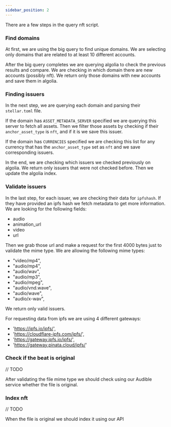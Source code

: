 ```yaml
---
sidebar_position: 2
---
```


There are a few steps in the query nft script.

### Find domains

At first, we are using the big query to find unique domains.
We are selecting only domains that are related to at least 10 different accounts.

After the big query completes we are querying algolia to check the previous results and compare.
We are checking in which domain there are new accounts (possibly nft). We return only those domains
with new accounts and save them in algolia.

### Finding issuers

In the next step, we are querying each domain and parsing their `stellar.toml` file.

If the domain has `ASSET_METADATA_SERVER` specified we are querying this server to fetch all assets.
Then we filter those assets by checking if their `anchor_asset_type` is `nft`, and if it is we save this issuer.

If the domain has `CURRENCIES` specified we are checking this list for any currency that has the
`anchor_asset_type` set as `nft` and we save corresponding issuers.

In the end, we are checking which issuers we checked previously on algolia. We return only issuers that were not checked before.
Then we update the algolia index.

### Validate issuers

In the last step, for each issuer, we are checking their data for `ipfshash`. If they have provided an ipfs hash we fetch
metadata to get more information. We are looking for the following fields:

- audio
- animation_url
- video
- url

Then we grab those url and make a request for the first 4000 bytes just to validate the mime type. We are allowing the following mime types:

- "video/mp4",
- "audio/mp4",
- "audio/wav",
- "audio/mp3",
- "audio/mpeg",
- "audio/vnd.wave",
- "audio/wave",
- "audio/x-wav",

We return only valid issuers.

For requesting data from ipfs we are using 4 different gateways:

- 'https://ipfs.io/ipfs/',
- 'https://cloudflare-ipfs.com/ipfs/',
- 'https://gateway.ipfs.io/ipfs/',
- 'https://gateway.pinata.cloud/ipfs/'

### Check if the beat is original

// TODO

After validating the file mime type we should check using our Audible service whether the file is original.

### Index nft

// TODO

When the file is original we should index it using our API
